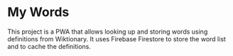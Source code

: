 # My Words

This project is a PWA that allows looking up and storing words using definitions from Wiktionary.
It uses Firebase Firestore to store the word list and to cache the definitions.

